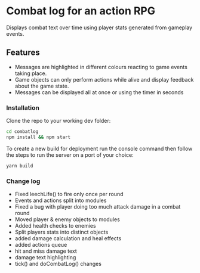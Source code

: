 # Combat log for an action RPG

Displays combat text over time using player stats generated from gameplay events.

## Features

- Messages are highlighted in different colours reacting to game events taking place.
- Game objects can only perform actions while alive and display feedback about the game state.
- Messages can be displayed all at once or using the timer in seconds

### Installation

Clone the repo to your working dev folder:

```bash
cd combatlog
npm install && npm start
```

To create a new build for deployment run the console command then follow the steps to run the server on a port of your choice:

```bash
yarn build
```

### Change log

- Fixed leechLife() to fire only once per round
- Events and actions split into modules
- Fixed a bug with player doing too much attack damage in a combat round
- Moved player & enemy objects to modules
- Added health checks to enemies
- Split players stats into distinct objects
- added damage calculation and heal effects
- added actions queue
- hit and miss damage text
- damage text highlighting
- tick() and doCombatLog() changes
